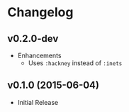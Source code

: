 # Changelog

## v0.2.0-dev

- Enhancements
  - Uses `:hackney` instead of `:inets`

## v0.1.0 (2015-06-04)

- Initial Release
